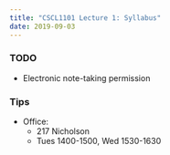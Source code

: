 ```yaml
---
title: "CSCL1101 Lecture 1: Syllabus"
date: 2019-09-03 
---
```


### TODO

- Electronic note-taking permission

### Tips

- Office: 
    - 217 Nicholson
    - Tues 1400-1500, Wed 1530-1630
